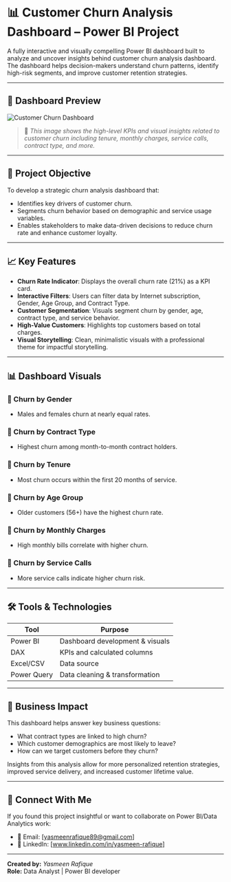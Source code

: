 # 📊 Customer Churn Analysis Dashboard – Power BI Project

A fully interactive and visually compelling Power BI dashboard built to analyze and uncover insights behind customer churn analysis dashboard. The dashboard helps decision-makers understand churn patterns, identify high-risk segments, and improve customer retention strategies.

---

## 📸 Dashboard Preview

![Customer Churn Dashboard](<img width="712" height="381" alt="projectpowerbi_3" src="https://github.com/user-attachments/assets/0e6b15c2-456e-4084-8f17-e5f6fce81026" />
)

> 📌 *This image shows the high-level KPIs and visual insights related to customer churn including tenure, monthly charges, service calls, contract type, and more.*

---

## 📌 Project Objective

To develop a strategic churn analysis dashboard that:

- Identifies key drivers of customer churn.
- Segments churn behavior based on demographic and service usage variables.
- Enables stakeholders to make data-driven decisions to reduce churn rate and enhance customer loyalty.

---

## 📈 Key Features

- **Churn Rate Indicator**: Displays the overall churn rate (21%) as a KPI card.
- **Interactive Filters**: Users can filter data by Internet subscription, Gender, Age Group, and Contract Type.
- **Customer Segmentation**: Visuals segment churn by gender, age, contract type, and service behavior.
- **High-Value Customers**: Highlights top customers based on total charges.
- **Visual Storytelling**: Clean, minimalistic visuals with a professional theme for impactful storytelling.

---

## 📊 Dashboard Visuals

### 🔹 Churn by Gender
- Males and females churn at nearly equal rates.

### 🔹 Churn by Contract Type
- Highest churn among month-to-month contract holders.

### 🔹 Churn by Tenure
- Most churn occurs within the first 20 months of service.

### 🔹 Churn by Age Group
- Older customers (56+) have the highest churn rate.

### 🔹 Churn by Monthly Charges
- High monthly bills correlate with higher churn.

### 🔹 Churn by Service Calls
- More service calls indicate higher churn risk.

---

## 🛠 Tools & Technologies

| Tool        | Purpose                          |
|-------------|----------------------------------|
| Power BI    | Dashboard development & visuals  |
| DAX         | KPIs and calculated columns      |
| Excel/CSV   | Data source                      |
| Power Query | Data cleaning & transformation   |

---

## 📌 Business Impact

This dashboard helps answer key business questions:

- What contract types are linked to high churn?
- Which customer demographics are most likely to leave?
- How can we target customers before they churn?

Insights from this analysis allow for more personalized retention strategies, improved service delivery, and increased customer lifetime value.

---


## 📣 Connect With Me

If you found this project insightful or want to collaborate on Power BI/Data Analytics work:

- 📧 Email: [yasmeenrafique89@gmail.com]  
- 💼 LinkedIn: [www.linkedin.com/in/yasmeen-rafique]  

---

**Created by:** *Yasmeen Rafique*  
**Role:**  Data Analyst | Power BI developer
